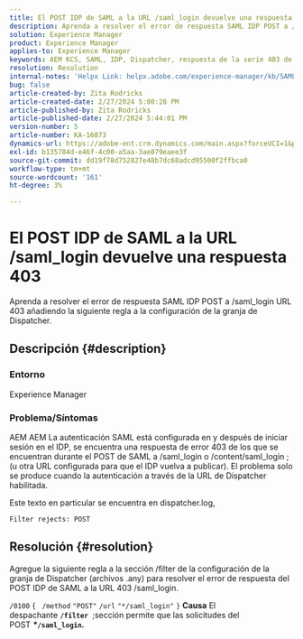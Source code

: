 ```yaml
---
title: El POST IDP de SAML a la URL /saml_login devuelve una respuesta 403
description: Aprenda a resolver el error de respuesta SAML IDP POST a /saml_login URL 403.
solution: Experience Manager
product: Experience Manager
applies-to: Experience Manager
keywords: AEM KCS, SAML, IDP, Dispatcher, respuesta de la serie 403 de la lista de distribución de correo
resolution: Resolution
internal-notes: 'Helpx Link: helpx.adobe.com/experience-manager/kb/SAML-IDP-POST-to-saml-login-url-returns-403-response-AEM-6-x0.html'
bug: false
article-created-by: Zita Rodricks
article-created-date: 2/27/2024 5:00:28 PM
article-published-by: Zita Rodricks
article-published-date: 2/27/2024 5:44:01 PM
version-number: 5
article-number: KA-16873
dynamics-url: https://adobe-ent.crm.dynamics.com/main.aspx?forceUCI=1&pagetype=entityrecord&etn=knowledgearticle&id=83013ab1-91d5-ee11-9079-6045bd006704
exl-id: b135784d-e46f-4c00-a5aa-3ae879eaee3f
source-git-commit: dd19f78d752827e48b7dc68adcd95500f2ffbca0
workflow-type: tm+mt
source-wordcount: '161'
ht-degree: 3%

---
```


# El POST IDP de SAML a la URL /saml_login devuelve una respuesta 403


Aprenda a resolver el error de respuesta SAML IDP POST a /saml_login URL 403 añadiendo la siguiente regla a la configuración de la granja de Dispatcher.

## Descripción {#description}


### Entorno

Experience Manager

### Problema/Síntomas

AEM AEM La autenticación SAML está configurada en y después de iniciar sesión en el IDP, se encuentra una respuesta de error 403 de los que se encuentran durante el POST de SAML a /saml_login o /content/saml_login ;(u otra URL configurada para que el IDP vuelva a publicar).
El problema solo se produce cuando la autenticación a través de la URL de Dispatcher habilitada.

Este texto en particular se encuentra en dispatcher.log,

`Filter rejects: POST`


## Resolución {#resolution}


Agregue la siguiente regla a la sección /filter de la configuración de la granja de Dispatcher (archivos .any) para resolver el error de respuesta del POST IDP de SAML a la URL 403 /saml_login.

`/0100` `{ ` `/method` `"POST"` `/url` `"*/saml_login"` `}`
<b>Causa</b>
El despachante <b>`/filter `</b>;sección permite que las solicitudes del POST <b>*\**`/saml_login`*.</b>*

